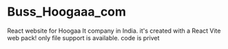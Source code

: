 # Buss_Hoogaaa_com
React website for Hoogaa It company in India.  it's created with a React Vite web pack!
only file support is available. code is privet



